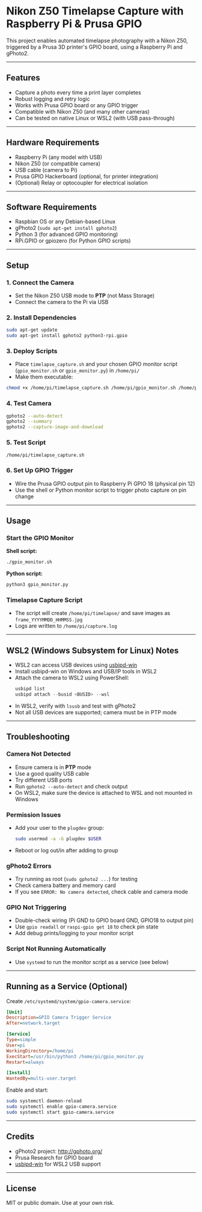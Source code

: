 # Nikon Z50 Timelapse Capture with Raspberry Pi & Prusa GPIO

This project enables automated timelapse photography with a Nikon Z50, triggered by a Prusa 3D printer's GPIO board, using a Raspberry Pi and gPhoto2.

---

## Features
- Capture a photo every time a print layer completes
- Robust logging and retry logic
- Works with Prusa GPIO board or any GPIO trigger
- Compatible with Nikon Z50 (and many other cameras)
- Can be tested on native Linux or WSL2 (with USB pass-through)

---

## Hardware Requirements
- Raspberry Pi (any model with USB)
- Nikon Z50 (or compatible camera)
- USB cable (camera to Pi)
- Prusa GPIO Hackerboard (optional, for printer integration)
- (Optional) Relay or optocoupler for electrical isolation

---

## Software Requirements
- Raspbian OS or any Debian-based Linux
- gPhoto2 (`sudo apt-get install gphoto2`)
- Python 3 (for advanced GPIO monitoring)
- RPi.GPIO or gpiozero (for Python GPIO scripts)

---

## Setup

### 1. Connect the Camera
- Set the Nikon Z50 USB mode to **PTP** (not Mass Storage)
- Connect the camera to the Pi via USB

### 2. Install Dependencies
```bash
sudo apt-get update
sudo apt-get install gphoto2 python3-rpi.gpio
```

### 3. Deploy Scripts
- Place `timelapse_capture.sh` and your chosen GPIO monitor script (`gpio_monitor.sh` or `gpio_monitor.py`) in `/home/pi/`
- Make them executable:
```bash
chmod +x /home/pi/timelapse_capture.sh /home/pi/gpio_monitor.sh /home/pi/gpio_monitor.py
```

### 4. Test Camera
```bash
gphoto2 --auto-detect
gphoto2 --summary
gphoto2 --capture-image-and-download
```

### 5. Test Script
```bash
/home/pi/timelapse_capture.sh
```

### 6. Set Up GPIO Trigger
- Wire the Prusa GPIO output pin to Raspberry Pi GPIO 18 (physical pin 12)
- Use the shell or Python monitor script to trigger photo capture on pin change

---

## Usage

### Start the GPIO Monitor
**Shell script:**
```bash
./gpio_monitor.sh
```
**Python script:**
```bash
python3 gpio_monitor.py
```

### Timelapse Capture Script
- The script will create `/home/pi/timelapse/` and save images as `frame_YYYYMMDD_HHMMSS.jpg`
- Logs are written to `/home/pi/capture.log`

---

## WSL2 (Windows Subsystem for Linux) Notes
- WSL2 can access USB devices using [usbipd-win](https://github.com/dorssel/usbipd-win)
- Install usbipd-win on Windows and USB/IP tools in WSL2
- Attach the camera to WSL2 using PowerShell:
  ```powershell
  usbipd list
  usbipd attach --busid <BUSID> --wsl
  ```
- In WSL2, verify with `lsusb` and test with gPhoto2
- Not all USB devices are supported; camera must be in PTP mode

---

## Troubleshooting

### Camera Not Detected
- Ensure camera is in **PTP** mode
- Use a good quality USB cable
- Try different USB ports
- Run `gphoto2 --auto-detect` and check output
- On WSL2, make sure the device is attached to WSL and not mounted in Windows

### Permission Issues
- Add your user to the `plugdev` group:
  ```bash
  sudo usermod -a -G plugdev $USER
  ```
- Reboot or log out/in after adding to group

### gPhoto2 Errors
- Try running as root (`sudo gphoto2 ...`) for testing
- Check camera battery and memory card
- If you see `ERROR: No camera detected`, check cable and camera mode

### GPIO Not Triggering
- Double-check wiring (Pi GND to GPIO board GND, GPIO18 to output pin)
- Use `gpio readall` or `raspi-gpio get 18` to check pin state
- Add debug prints/logging to your monitor script

### Script Not Running Automatically
- Use `systemd` to run the monitor script as a service (see below)

---

## Running as a Service (Optional)
Create `/etc/systemd/system/gpio-camera.service`:
```ini
[Unit]
Description=GPIO Camera Trigger Service
After=network.target

[Service]
Type=simple
User=pi
WorkingDirectory=/home/pi
ExecStart=/usr/bin/python3 /home/pi/gpio_monitor.py
Restart=always

[Install]
WantedBy=multi-user.target
```
Enable and start:
```bash
sudo systemctl daemon-reload
sudo systemctl enable gpio-camera.service
sudo systemctl start gpio-camera.service
```

---

## Credits
- gPhoto2 project: http://gphoto.org/
- Prusa Research for GPIO board
- [usbipd-win](https://github.com/dorssel/usbipd-win) for WSL2 USB support

---

## License
MIT or public domain. Use at your own risk.
